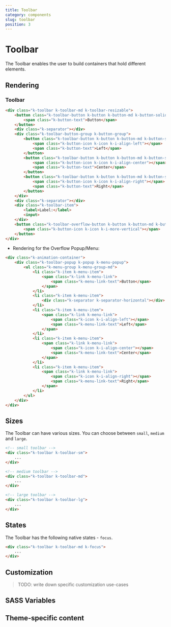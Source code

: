 ```yaml
---
title: Toolbar
category: components
slug: toolbar
position: 3
---
```


# Toolbar

The Toolbar enables the user to build containers that hold different elements.

## Rendering

### Toolbar

```html
<div class="k-toolbar k-toolbar-md k-toolbar-resizable">
    <button class="k-toolbar-button k-button k-button-md k-button-solid k-button-solid-base k-rounded-md">
        <span class="k-button-text">Button</span>
    </button>
    <div class="k-separator"></div>
    <div class="k-toolbar-button-group k-button-group">
        <button class="k-toolbar-button k-button k-button-md k-button-solid k-button-solid-base k-rounded-md">
            <span class="k-button-icon k-icon k-i-align-left"></span>
            <span class="k-button-text">Left</span>
        </button>
        <button class="k-toolbar-button k-button k-button-md k-button-solid k-button-solid-base k-rounded-md">
            <span class="k-button-icon k-icon k-i-align-center"></span>
            <span class="k-button-text">Center</span>
        </button>
        <button class="k-toolbar-button k-button k-button-md k-button-solid k-button-solid-base k-rounded-md">
            <span class="k-button-icon k-icon k-i-align-right"></span>
            <span class="k-button-text">Right</span>
        </button>
    </div>
    <div class="k-separator"></div>
    <div class="k-toolbar-item">
        <label>Label:</label>
        <input>
    </div>
    <button class="k-toolbar-overflow-button k-button k-button-md k-button-flat k-button-flat-base k-icon-button">
        <span class="k-button-icon k-icon k-i-more-vertical"></span>
    </button>
</div>
```

* Rendering for the Overflow Popup/Menu:

```html
<div class="k-animation-container">
    <div class="k-toolbar-popup k-popup k-menu-popup">
        <ul class="k-menu-group k-menu-group-md">
            <li class="k-item k-menu-item">
                <span class="k-link k-menu-link">
                    <span class="k-menu-link-text">Button</span>
                </span>
            </li>
            <li class="k-item k-menu-item">
                <div class="k-separator k-separator-horizontal"></div>
            </li>
            <li class="k-item k-menu-item">
                <span class="k-link k-menu-link">
                    <span class="k-icon k-i-align-left"></span>
                    <span class="k-menu-link-text">Left</span>
                </span>
            </li>
            <li class="k-item k-menu-item">
                <span class="k-link k-menu-link">
                    <span class="k-icon k-i-align-center"></span>
                    <span class="k-menu-link-text">Center</span>
                </span>
            </li>
            <li class="k-item k-menu-item">
                <span class="k-link k-menu-link">
                    <span class="k-icon k-i-align-right"></span>
                    <span class="k-menu-link-text">Right</span>
                </span>
            </li>
        </ul>
    </div>
</div>
```

## Sizes
The Toolbar can have various sizes. You can choose between `small`, `medium` and `large`.

```html
<!-- small toolbar -->
<div class="k-toolbar k-toolbar-sm">
    ...
</div>

<!-- medium toolbar -->
<div class="k-toolbar k-toolbar-md">
    ...
</div>

<!-- large toolbar -->
<div class="k-toolbar k-toolbar-lg">
    ...
</div>
```


## States
The Toolbar has the following native states - `focus`.

```html
<div class="k-toolbar k-toolbar-md k-focus">
    ...
</div>
```


## Customization

> TODO: write down specific customization use-cases

## SASS Variables

<import file="./packages/$THEME_NAME/scss/toolbar/_variables.scss" />


## Theme-specific content

<import file="./packages/$THEME_NAME/scss/toolbar/index.md" />
